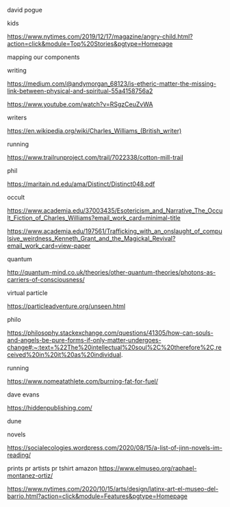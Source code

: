 
david pogue

kids

https://www.nytimes.com/2019/12/17/magazine/angry-child.html?action=click&module=Top%20Stories&pgtype=Homepage

mapping our components


writing

https://medium.com/@andymorgan_68123/is-etheric-matter-the-missing-link-between-physical-and-spiritual-55a4158756a2

https://www.youtube.com/watch?v=RSgzCeuZvWA

writers

https://en.wikipedia.org/wiki/Charles_Williams_(British_writer)



running

https://www.trailrunproject.com/trail/7022338/cotton-mill-trail

phil

https://maritain.nd.edu/ama/Distinct/Distinct048.pdf


occult

https://www.academia.edu/37003435/Esotericism_and_Narrative_The_Occult_Fiction_of_Charles_Williams?email_work_card=minimal-title

https://www.academia.edu/197561/Trafficking_with_an_onslaught_of_compulsive_weirdness_Kenneth_Grant_and_the_Magickal_Revival?email_work_card=view-paper

quantum

http://quantum-mind.co.uk/theories/other-quantum-theories/photons-as-carriers-of-consciousness/

virtual particle



https://particleadventure.org/unseen.html



philo

https://philosophy.stackexchange.com/questions/41305/how-can-souls-and-angels-be-pure-forms-if-only-matter-undergoes-change#:~:text=%22The%20intellectual%20soul%2C%20therefore%2C,received%20in%20it%20as%20individual.

running

https://www.nomeatathlete.com/burning-fat-for-fuel/

dave evans

https://hiddenpublishing.com/

dune 


novels

https://socialecologies.wordpress.com/2020/08/15/a-list-of-jinn-novels-im-reading/

prints pr artists
pr tshirt amazon
https://www.elmuseo.org/raphael-montanez-ortiz/

https://www.nytimes.com/2020/10/15/arts/design/latinx-art-el-museo-del-barrio.html?action=click&module=Features&pgtype=Homepage
